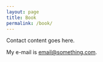 ```yaml
---
layout: page
title: Book
permalink: /book/
---
```


Contact content goes here.

My e-mail is [email@something.com](mailto:email@something.com).